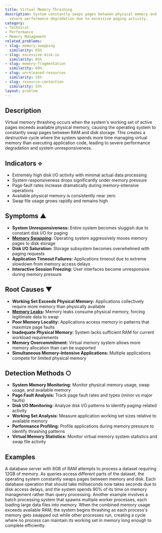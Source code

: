 ```yaml
---
title: Virtual Memory Thrashing
description: System constantly swaps pages between physical memory and disk, causing
  severe performance degradation due to excessive paging activity.
category:
- Technical
- Performance
- Memory Management
related_problems:
- slug: memory-swapping
  similarity: 65%
- slug: excessive-disk-io
  similarity: 65%
- slug: memory-fragmentation
  similarity: 60%
- slug: unreleased-resources
  similarity: 55%
- slug: resource-contention
  similarity: 55%
layout: problem
---
```


## Description

Virtual memory thrashing occurs when the system's working set of active pages exceeds available physical memory, causing the operating system to constantly swap pages between RAM and disk storage. This creates a destructive cycle where the system spends more time managing virtual memory than executing application code, leading to severe performance degradation and system unresponsiveness.

## Indicators ⟡

- Extremely high disk I/O activity with minimal actual data processing
- System responsiveness drops significantly under memory pressure
- Page fault rates increase dramatically during memory-intensive operations
- Available physical memory is consistently near zero
- Swap file usage grows rapidly and remains high

## Symptoms ▲

- **System Unresponsiveness:** Entire system becomes sluggish due to constant disk I/O for paging
- **[Memory Swapping](memory-swapping.md):** Operating system aggressively moves memory pages to disk storage
- **Disk I/O Saturation:** Storage subsystem becomes overwhelmed with paging requests
- **Application Timeout Failures:** Applications timeout due to extreme slowdown from memory access delays
- **Interactive Session Freezing:** User interfaces become unresponsive during memory pressure

## Root Causes ▼

- **Working Set Exceeds Physical Memory:** Applications collectively require more memory than physically available
- **[Memory Leaks](memory-leaks.md):** Memory leaks consume physical memory, forcing legitimate data to swap
- **Poor Memory Locality:** Applications access memory in patterns that maximize page faults
- **Inadequate Physical Memory:** System lacks sufficient RAM for current workload requirements
- **Memory Overcommitment:** Virtual memory system allows more memory allocation than can be supported
- **Simultaneous Memory-Intensive Applications:** Multiple applications compete for limited physical memory

## Detection Methods ○

- **System Memory Monitoring:** Monitor physical memory usage, swap usage, and available memory
- **Page Fault Analysis:** Track page fault rates and types (minor vs major faults)
- **Disk I/O Monitoring:** Analyze disk I/O patterns to identify paging-related activity
- **Working Set Analysis:** Measure application working set sizes relative to available memory
- **Performance Profiling:** Profile applications during memory pressure to identify thrashing patterns
- **Virtual Memory Statistics:** Monitor virtual memory system statistics and swap file activity

## Examples

A database server with 8GB of RAM attempts to process a dataset requiring 12GB of memory. As queries access different parts of the dataset, the operating system constantly swaps pages between memory and disk. Each database operation that should take milliseconds now takes seconds due to disk access delays, and the system spends 90% of its time on memory management rather than query processing. Another example involves a batch processing system that spawns multiple worker processes, each loading large data files into memory. When the combined memory usage exceeds available RAM, the system begins thrashing as each process's memory gets swapped out while other processes run, creating a cycle where no process can maintain its working set in memory long enough to complete efficiently.
